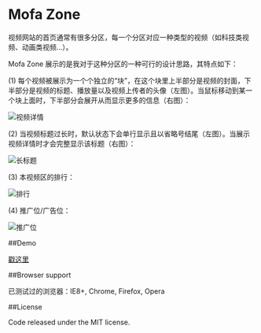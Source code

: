 Mofa Zone
=========

视频网站的首页通常有很多分区，每一个分区对应一种类型的视频（如科技类视频、动画类视频...）。

Mofa Zone 展示的是我对于这种分区的一种可行的设计思路，其特点如下：

(1) 每个视频被展示为一个个独立的“块”，在这个块里上半部分是视频的封面，下半部分是视频的标题、播放量以及视频上传者的头像（左图）。当鼠标移动到某一个块上面时，下半部分会展开从而显示更多的信息（右图）：

![视频详情](https://raw.githubusercontent.com/0q0/mofa-zone/gh-pages/readme-img/readme-img-3.png)

(2) 当视频标题过长时，默认状态下会单行显示且以省略号结尾（左图）。当展示视频详情时才会完整显示该标题（右图）：

![长标题](https://raw.githubusercontent.com/0q0/mofa-zone/gh-pages/readme-img/readme-img-4.png)

(3) 本视频区的排行：

![排行](https://raw.githubusercontent.com/0q0/mofa-zone/gh-pages/readme-img/readme-img-1.png)

(4) 推广位/广告位：

![推广位](https://raw.githubusercontent.com/0q0/mofa-zone/gh-pages/readme-img/readme-img-2.png)

##Demo

[戳这里](http://0q0.github.io/mofa-notification)

##Browser support

已测试过的浏览器：IE8+, Chrome, Firefox, Opera

##License

Code released under the MIT license.
